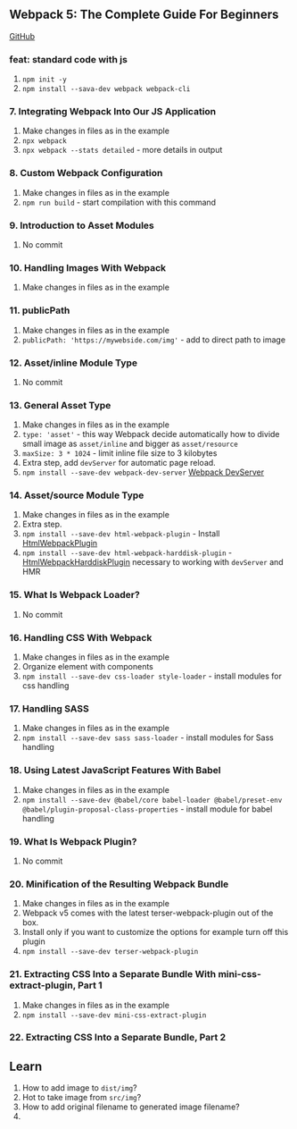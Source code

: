 ## Webpack 5: The Complete Guide For Beginners

[GitHub](https://github.com/vp-online-courses/webpack-tutorial)

### feat: standard code with js

1. `npm init -y`
2. `npm install --sava-dev webpack webpack-cli`


### 7. Integrating Webpack Into Our JS Application

1. Make changes in files as in the example
2. `npx webpack`
3. `npx webpack --stats detailed` - more details in output

### 8. Custom Webpack Configuration

1. Make changes in files as in the example
2. `npm run build` - start compilation with this command

### 9. Introduction to Asset Modules

1. No commit

### 10. Handling Images With Webpack

1. Make changes in files as in the example

### 11. publicPath

1. Make changes in files as in the example
2. `publicPath: 'https://mywebside.com/img'` - add to direct path to image

### 12. Asset/inline Module Type

1. No commit

### 13. General Asset Type

1. Make changes in files as in the example
2. `type: 'asset'` - this way Webpack decide automatically how to divide small image as `asset/inline` and bigger as `asset/resource`
3. `maxSize: 3 * 1024` - limit inline file size to 3 kilobytes
4. Extra step, add `devServer` for automatic page reload.
5. `npm install --save-dev webpack-dev-server` [Webpack DevServer](https://webpack.js.org/configuration/dev-server/)

### 14. Asset/source Module Type

1. Make changes in files as in the example
2. Extra step.
3. `npm install --save-dev html-webpack-plugin` - Install [HtmlWebpackPlugin](https://github.com/jantimon/html-webpack-plugin#install)
4. `npm install --save-dev html-webpack-harddisk-plugin` - [HtmlWebpackHarddiskPlugin](https://github.com/jantimon/html-webpack-harddisk-plugin#installation) necessary to working with `devServer` and HMR

### 15. What Is Webpack Loader?

1. No commit

### 16. Handling CSS With Webpack

1. Make changes in files as in the example
2. Organize element with components
3. `npm install --save-dev css-loader style-loader` - install modules for css handling 

### 17. Handling SASS

1. Make changes in files as in the example
2. `npm install --save-dev sass sass-loader` - install modules for Sass handling

### 18. Using Latest JavaScript Features With Babel

1. Make changes in files as in the example
2. `npm install --save-dev @babel/core babel-loader @babel/preset-env @babel/plugin-proposal-class-properties` - install module for babel handling

### 19. What Is Webpack Plugin?

1. No commit

### 20. Minification of the Resulting Webpack Bundle

1. Make changes in files as in the example
2. Webpack v5 comes with the latest terser-webpack-plugin out of the box.
3. Install only if you want to customize the options for example turn off this plugin
4. `npm install --save-dev terser-webpack-plugin`

### 21. Extracting CSS Into a Separate Bundle With mini-css-extract-plugin, Part 1

1. Make changes in files as in the example
2. `npm install --save-dev mini-css-extract-plugin`

### 22. Extracting CSS Into a Separate Bundle, Part 2








## Learn

1. How to add image to `dist/img`?
2. Hot to take image from `src/img`? 
3. How to add original filename to generated image filename?
4. 
